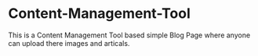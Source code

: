 # Content-Management-Tool
This is a Content Management Tool based simple Blog Page where anyone can upload there images and articals.
